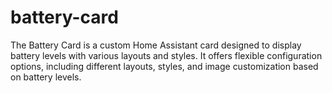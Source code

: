 # battery-card
The Battery Card is a custom Home Assistant card designed to display battery levels with various layouts and styles. It offers flexible configuration options, including different layouts, styles, and image customization based on battery levels.
